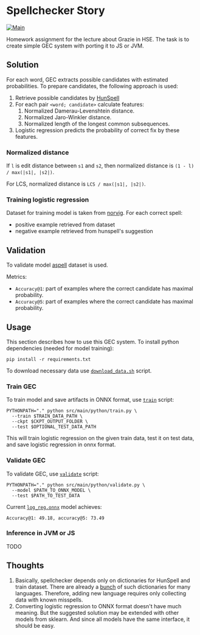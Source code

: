 # Spellchecker Story

[![Main](https://github.com/SpirinEgor/spellchecker_story/actions/workflows/main.yaml/badge.svg?branch=master)](https://github.com/SpirinEgor/spellchecker_story/actions/workflows/main.yaml)

Homework assignment for the lecture about Grazie in HSE.
The task is to create simple GEC system with porting it to JS or JVM.

## Solution

For each word, GEC extracts possible candidates with estimated probabilities.
To prepare candidates, the following approach is used:
1. Retrieve possible candidates by [HunSpell](http://hunspell.github.io/)
2. For each pair `<word; candidate>` calculate features:
   1. Normalized Damerau-Levenshtein distance.
   2. Normalized Jaro-Winkler distance.
   3. Normalized length of the longest common subsequences.
3. Logistic regression predicts the probability of correct fix by these features.

### Normalized distance

If `l` is edit distance between `s1` and `s2`,
then normalized distance is `(1 - l) / max(|s1|, |s2|)`.

For LCS, normalized distance is `LCS / max(|s1|, |s2|)`.

### Training logistic regression

Dataset for training model is taken from [norvig](https://www.norvig.com/ngrams/spell-errors.txt).
For each correct spell:
- positive example retrieved from dataset
- negative example retrieved from hunspell's suggestion

## Validation

To validate model [aspell](http://aspell.net/test/cur/) dataset is used.

Metrics:
- `Accuracy@1`: part of examples where the correct candidate has maximal probability.
- `Accuracy@5`: part of examples where the correct candidate has maximal probability.

## Usage

This section describes how to use this GEC system.
To install python dependencies (needed for model training):
```shell
pip install -r requirements.txt
```

To download necessary data use [`download_data.sh`](download_data.sh) script.

### Train GEC

To train model and save artifacts in ONNX format,
use [`train`](src/main/python/train.py) script:
```shell
PYTHONPATH="." python src/main/python/train.py \
  --train $TRAIN_DATA_PATH \
  --ckpt $CKPT_OUTPUT_FOLDER \
  --test $OPTIONAL_TEST_DATA_PATH
```
This will train logistic regression on the given train data,
test it on test data, and save logistic regression in onnx format.

### Validate GEC

To validate GEC, use [`validate`](src/main/python/validate.py) script:
```shell
PYTHONPATH="." python src/main/python/validate.py \
  --model $PATH_TO_ONNX_MODEL \
  --test $PATH_TO_TEST_DATA
```

Current [`log_reg.onnx`](checkpoints/log_reg.onnx) model achieves:
```
Accuracy@1: 49.18, accuracy@5: 73.49
```

### Inference in JVM or JS

TODO

## Thoughts

1. Basically, spellchecker depends only on dictionaries for HunSpell and train dataset.
There are already a [bunch](https://github.com/wooorm/dictionaries) of such dictionaries for many languages.
Therefore, adding new language requires only collecting data with known misspells.
2. Converting logistic regression to ONNX format doesn't have much meaning.
But the suggested solution may be extended with other models from sklearn.
And since all models have the same interface, it should be easy.
